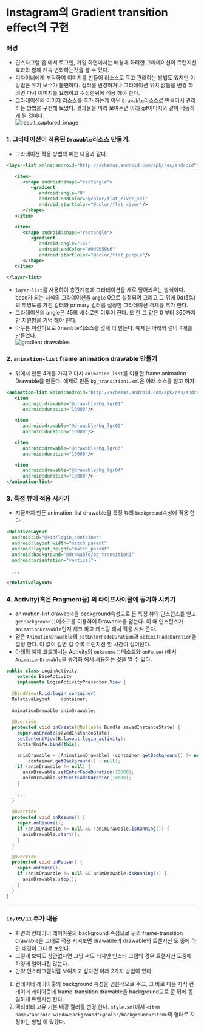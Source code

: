 # Instagram의 Gradient transition effect의 구현

### 배경
- 인스타그램 앱 에서 로그인, 가입 화면에서는 배경에 화려한 그라데이션이 트랜지션 효과와 함께 계속 변화하는것을 볼 수 있다. 
- 디자이너에게 부탁하여 이미지를 만들어 리소스로 두고 관리하는 방법도 있지만 이 방법은 유지 보수가 불편하다. 컬러를 변경하거나 그라데이션 위치 값들을 변경 하려면 다시 이미지를 요청하고 수정한뒤에 적용 해야 한다. 
- 그라데이션의 이미지 리소스를 추가 하는게 아닌 `Drawable`리소스로 만들어서 관리하는 방법을 구현해 보았다. 결과물을 미리 보여주면 아래 gif이미지와 같이 작동하게 될 것이다.  
![result_captured_image](https://github.com/ksu3101/TIL/blob/master/Android/images/videotogif_2016.09.09_17.53.07.gif)

### 1. 그라데이션이 적용된 `Drawable`리소스 만들기. 
- 그라데이션 적용 방법의 예는 다음과 같다. 
```xml
<layer-list xmlns:android="http://schemas.android.com/apk/res/android">

   <item>
      <shape android:shape="rectangle">
         <gradient
            android:angle="0"
            android:endColor="@color/flat_river_sel"
            android:startColor="@color/flat_river"/>
      </shape>
   </item>

   <item>
      <shape android:shape="rectangle">
         <gradient
            android:angle="135"
            android:endColor="#0d9b59b6"
            android:startColor="@color/flat_purple"/>
      </shape>
   </item>

</layer-list>
```
- `layer-list`를 사용하여 층간계층에 그라데이션을 새로 덮어씌우는 방식이다. base가 되는 녀석의 그라데이션을 `angle` 0으로 설정되어 그리고 그 위에 0d(5%)의 투명도를 가진 컬러와 primary 컬러를 설정한 그라데이션 객체를 추가 한다. 
- 그라데이션의 angle은 45의 배수로만 이루어 진다. 또 한 그 값은 0 부터 360까지만 지원함을 기억 해야 한다. 
- 아무튼 이런식으로 `Drawable`리소스를 몇개 더 만든다. 예제는 아래와 같이 4개를 만들었다.   
![gradient drawables](https://github.com/ksu3101/TIL/blob/master/Android/images/lgrs.png)

### 2. `animation-list` frame animation drawable 만들기 
- 위에서 만든 4개를 가지고 다시 `animation-list`를 이용한 frame animation Drawable을 만든다. 예제로 만든 `bg_transition1.xml`은 아래 소스를 참고 하자. 
```xml
<animation-list xmlns:android="http://schemas.android.com/apk/res/android">
   <item
      android:drawable="@drawable/bg_lgr01"
      android:duration="10000"/>

   <item
      android:drawable="@drawable/bg_lgr02"
      android:duration="10000"/>

   <item
      android:drawable="@drawable/bg_lgr03"
      android:duration="10000"/>

   <item
      android:drawable="@drawable/bg_lgr04"
      android:duration="10000"/>
</animation-list>
```

### 3. 특정 뷰에 적용 시키기 
- 지금까지 만든 animation-list drawable을 특정 뷰의 `background`속성에 적용 한다. 
```xml
<RelativeLayout
  android:id="@+id/login_container"
  android:layout_width="match_parent"
  android:layout_height="match_parent"
  android:background="@drawable/bg_transition1"
  android:orientation="vertical">
  
  ...
  
</Relativelayout>
```

### 4. Activity(혹은 Fragment등) 의 라이프사이클에 동기화 시키기
- animation-list drawable을 background속성으로 둔 특정 뷰의 인스턴스를 얻고 `getBackground()`메소드를 이용하여 Drawable을 얻는다. 이 때 인스턴스가 `AnimationDrawable`인지 체크 하고 캐스팅 해서 적용 시켜 준다. 
- 얻은 `AnimationDrawable`의 `setEnterFadeDuration`과 `setExitFadeDuration`을 설정 한다. 이 값이 길면 길 수록 트랜지션 할 시간이 길어진다. 
- 아래의 예제 코드에서는 Activity의 `onResume()`메소드와 `onPause()`에서 `AnimationDrawable`을 동기화 해서 사용하는 것을 알 수 있다. 
```java
public class LoginActivity
    extends BaseActivity
    implements LoginActivityPresenter.View {
    
  @BindView(R.id.login_container)
  RelativeLayout    container;
  
  AnimationDrawable animDrawable;
    
  @Override
  protected void onCreate(@Nullable Bundle savedInstanceState) {
    super.onCreate(savedInstanceState);
    setContentView(R.layout.login_activity);
    ButterKnife.bind(this);

    animDrawable = (AnimationDrawable) (container.getBackground() != null && container.getBackground() instanceof AnimationDrawable ?
        container.getBackground() : null);
    if (animDrawable != null) {
      animDrawable.setEnterFadeDuration(10000);
      animDrawable.setExitFadeDuration(10000);
    }
      
    ...
  }
    
  @Override
  protected void onResume() {
    super.onResume();
    if (animDrawable != null && !animDrawable.isRunning()) {
      animDrawable.start();
    }
  }

  @Override
  protected void onPause() {
    super.onPause();
    if (animDrawable != null && animDrawable.isRunning()) {
      animDrawable.stop();
    }
  }
}
```  

---  
### `16/09/11` 추가 내용  
- 화면의 컨테이너 레이아웃의 background 속성으로 위의 frame-transition drawable을 그대로 적용 시켜보면 drawable과 drawable의 트랜지션 도 중에 하얀 배경이 그대로 보인다. 
- 그렇게 보여도 상관없다면 그냥 써도 되지만 인스타 그램의 경우 트랜지션 도중에 하얗게 일어나진 않는다. 
- 만약 인스타그램처럼 보여지고 싶다면 아래 2가지 방법이 있다. 
 1. 컨테이너 레이아웃의 background 속성을 검은색으로 주고, 그 바로 다음 자식 컨테이너 레이아웃에 frame-transition drawable을 background으로 준 뒤에 동일하게 트랜지션 한다. 
 2. 액티비티 고유 기본 배경 컬러를 변경 한다. `style.xml`에서 `<item name="android:windowBackground">@color/background</item>`의 형태로 지정하는 방법 이 있겠다. 

